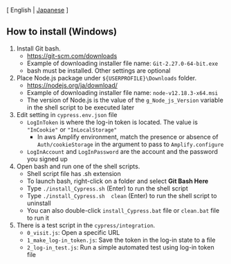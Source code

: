 [ English | [Japanese](README-jp.md) ]

## How to install (Windows)

1. Install Git bash.
	- https://git-scm.com/downloads
	- Example of downloading installer file name: `Git-2.27.0-64-bit.exe`
	- bash must be installed. Other settings are optional
2. Place Node.js package under `${USERPROFILE}\Downloads` folder.
	- https://nodejs.org/ja/download/
	- Example of downloading installer file name: `node-v12.18.3-x64.msi`
	- The version of Node.js is the value of the `g_Node_js_Version` variable
		in the shell script to be executed later
3. Edit setting in `cypress.env.json` file
	- `LogInToken` is where the log-in token is located. The value is `"InCookie"` or `"InLocalStorage"`
		- In aws Amplify environment, match the presence or absence of `Auth/cookieStorage` in the argument to pass to `Amplify.configure`
	- `LogInAccount` and `LogInPassword` are the account and the password you signed up
4. Open bash and run one of the shell scripts.
	- Shell script file has .sh extension
	- To launch bash, right-click on a folder and select **Git Bash Here**
	- Type `./install_Cypress.sh` (Enter) to run the shell script
	- Type `./install_Cypress.sh  clean` (Enter) to run the shell script to uninstall
	- You can also double-click `install_Cypress.bat` file or `clean.bat` file to run it
5. There is a test script in the `cypress/integration`.
	- `0_visit.js`: Open a specific URL
	- `1_make_log-in_token.js`: Save the token in the log-in state to a file
	- `2_log-in_test.js`: Run a simple automated test using log-in token file

